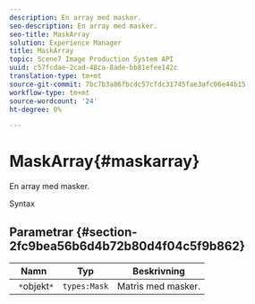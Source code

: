 ```yaml
---
description: En array med masker.
seo-description: En array med masker.
seo-title: MaskArray
solution: Experience Manager
title: MaskArray
topic: Scene7 Image Production System API
uuid: c57fcdae-2cad-48ca-8ade-bb81efee142c
translation-type: tm+mt
source-git-commit: 7bc7b3a86fbcdc57cfdc31745fae3afc06e44b15
workflow-type: tm+mt
source-wordcount: '24'
ht-degree: 0%

---
```



# MaskArray{#maskarray}

En array med masker.

Syntax

## Parametrar {#section-2fc9bea56b6d4b72b80d4f04c5f9b862}

| Namn | Typ | Beskrivning |
|---|---|---|
| ` *`objekt`*` | `types:Mask` | Matris med masker. |

